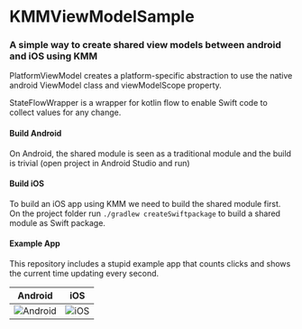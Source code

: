 # KMMViewModelSample

### A simple way to create shared view models between android and iOS using KMM

PlatformViewModel creates a platform-specific abstraction to use the native android ViewModel class and viewModelScope property. 

StateFlowWrapper is a wrapper for kotlin flow to enable Swift code to collect values for any change.

#### Build Android

On Android, the shared module is seen as a traditional module and the build is trivial (open project in Android Studio and run)

#### Build iOS

To build an iOS app using KMM we need to build the shared module first. 
On the project folder run `./gradlew createSwiftpackage` to build a shared module as Swift package. 

#### Example App

This repository includes a stupid example app that counts clicks and shows the current time updating every second.

| Android | iOS |
| ------- | --- |
| ![Android](https://user-images.githubusercontent.com/26679466/188282674-4c096b11-9c2f-4e69-ba68-7eb1f732d9e9.png) | ![iOS](https://user-images.githubusercontent.com/26679466/188282618-802b8f92-041e-4ef6-8f82-a8f7e4893490.png) |

